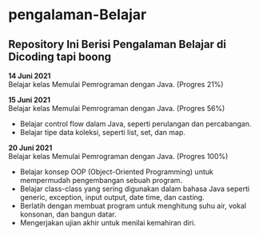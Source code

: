 # pengalaman-Belajar

Repository Ini Berisi Pengalaman Belajar di Dicoding tapi boong
--

**14 Juni 2021**  
Belajar kelas Memulai Pemrograman dengan Java. (Progres 21%)

**15 Juni 2021**  
Belajar kelas Memulai Pemrograman dengan Java. (Progres 56%)
  * Belajar control flow dalam Java, seperti perulangan dan percabangan.
  * Belajar tipe data koleksi, seperti list, set, dan map.

**20 Juni 2021**  
Belajar kelas Memulai Pemrograman dengan Java. (Progres 100%)
  * Belajar konsep OOP (Object-Oriented Programming) untuk mempermudah pengembangan sebuah program.
  * Belajar class-class yang sering digunakan dalam bahasa Java seperti generic, exception, input output, date time, dan casting. 
  * Berlatih dengan membuat program untuk menghitung suhu air, vokal konsonan, dan bangun datar. 
  * Mengerjakan ujian akhir untuk menilai kemahiran diri.
